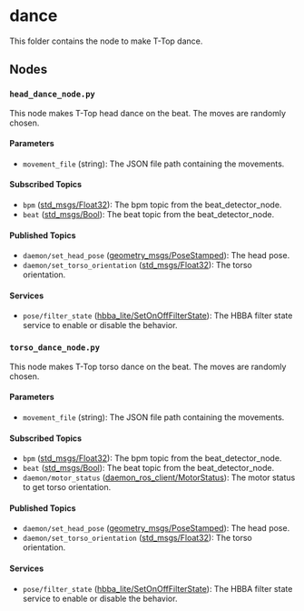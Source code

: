 # dance

This folder contains the node to make T-Top dance.

## Nodes

### `head_dance_node.py`

This node makes T-Top head dance on the beat. The moves are randomly chosen.

#### Parameters

- `movement_file` (string): The JSON file path containing the movements.

#### Subscribed Topics

- `bpm` ([std_msgs/Float32](http://docs.ros.org/en/noetic/api/std_msgs/html/msg/Float32.html)): The bpm topic from the
  beat_detector_node.
- `beat` ([std_msgs/Bool](http://docs.ros.org/en/noetic/api/std_msgs/html/msg/Bool.html)): The beat topic from the
  beat_detector_node.

#### Published Topics

- `daemon/set_head_pose` ([geometry_msgs/PoseStamped](http://docs.ros.org/en/noetic/api/geometry_msgs/html/msg/PoseStamped.html)):
  The head pose.
- `daemon/set_torso_orientation` ([std_msgs/Float32](http://docs.ros.org/en/noetic/api/std_msgs/html/msg/Float32.html)): The
  torso orientation.

#### Services

- `pose/filter_state` ([hbba_lite/SetOnOffFilterState](../../hbba_lite/srv/SetOnOffFilterState.srv)): The HBBA filter
  state service to enable or disable the behavior.


### `torso_dance_node.py`

This node makes T-Top torso dance on the beat. The moves are randomly chosen.

#### Parameters

- `movement_file` (string): The JSON file path containing the movements.

#### Subscribed Topics

- `bpm` ([std_msgs/Float32](http://docs.ros.org/en/noetic/api/std_msgs/html/msg/Float32.html)): The bpm topic from the
  beat_detector_node.
- `beat` ([std_msgs/Bool](http://docs.ros.org/en/noetic/api/std_msgs/html/msg/Bool.html)): The beat topic from the
  beat_detector_node.
- `daemon/motor_status` ([daemon_ros_client/MotorStatus](../../daemon_ros_client/msg/MotorStatus.msg)): The motor status to get torso orientation.

#### Published Topics

- `daemon/set_head_pose` ([geometry_msgs/PoseStamped](http://docs.ros.org/en/noetic/api/geometry_msgs/html/msg/PoseStamped.html)):
  The head pose.
- `daemon/set_torso_orientation` ([std_msgs/Float32](http://docs.ros.org/en/noetic/api/std_msgs/html/msg/Float32.html)): The
  torso orientation.

#### Services

- `pose/filter_state` ([hbba_lite/SetOnOffFilterState](../../hbba_lite/srv/SetOnOffFilterState.srv)): The HBBA filter
  state service to enable or disable the behavior.
